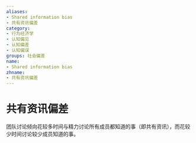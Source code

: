 ```yaml
---
aliases:
- Shared information bias
- 共有资讯偏差
category:
- 行为经济学
- 认知偏见
- 认知偏差
- 认知偏误
groups: 社会偏差
name:
- Shared information bias
zhname:
- 共有资讯偏差
---
```


# 共有资讯偏差

团队讨论倾向花较多时间与精力讨论所有成员都知道的事（即共有资讯），而花较少时间讨论较少成员知道的事。
